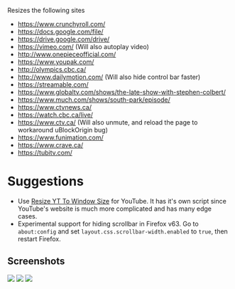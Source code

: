 Resizes the following sites

* https://www.crunchyroll.com/
* https://docs.google.com/file/
* https://drive.google.com/drive/
* https://vimeo.com/ (Will also autoplay video)
* http://www.onepieceofficial.com/
* https://www.youpak.com/
* http://olympics.cbc.ca/
* http://www.dailymotion.com/ (Will also hide control bar faster)
* https://streamable.com/
* https://www.globaltv.com/shows/the-late-show-with-stephen-colbert/
* https://www.much.com/shows/south-park/episode/
* https://www.ctvnews.ca/
* https://watch.cbc.ca/live/
* https://www.ctv.ca/ (Will also unmute, and reload the page to workaround uBlockOrigin bug)
* https://www.funimation.com/
* https://www.crave.ca/
* https://tubitv.com/

# Suggestions
* Use [Resize YT To Window Size](https://greasyfork.org/en/scripts/811-resize-yt-to-window-size) for YouTube. It has it's own script since YouTube's website is much more complicated and has many edge cases.
* Experimental support for hiding scrollbar in Firefox v63. Go to `about:config` and set `layout.css.scrollbar-width.enabled` to `true`, then restart Firefox.

## Screenshots

![](https://i.imgur.com/bdoXOQc.png)
![](https://i.imgur.com/K7uvIhp.png)
![](https://i.imgur.com/CmxBBdj.png)
